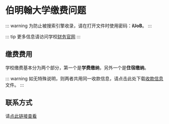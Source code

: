 # 伯明翰大学缴费问题

::: warning
为防止被搜索引擎收录，请在打开文件时使用密码：**iUoB**。
:::

::: tip
更多信息请访问学校[财务官网](https://intranet.birmingham.ac.uk/finance/index.aspx)
:::

## 缴费费用

学校缴费基本分为两个部分，第一个是**学费缴纳**，另外一个是**住宿缴纳**。

::: warning
如无特殊说明，则两者共用同一收款信息，请点击此处下载[收款信息](https://download.iuob.uk/Documents/Pay/UoB-Financial-Particulars-Student-Income.pdf)文件。
:::

## 联系方式

请[点此链接查看](../contacts/get-in-touch-with-the-payment-department)

